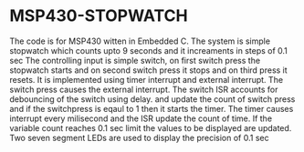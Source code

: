 # MSP430-STOPWATCH
The code is for MSP430 witten in Embedded C.
The system is simple stopwatch which counts upto 9 seconds and it increaments in steps of 0.1 sec
The controlling input is simple switch, on first switch press the stopwatch starts and on second switch press it stops and on third press it resets.
It is implemented using timer interrupt and  external interrupt.
The switch press causes the external interrupt. The switch ISR accounts for debouncing of the switch using delay. and update the count of switch press and if the switchpress is eqaul to 1 then it starts the timer.
The timer causes interrupt every milisecond and the ISR update the count of time. If the variable count reaches 0.1 sec limit the values to be displayed are updated. 
Two seven segment LEDs are used to display the precision of 0.1 sec
